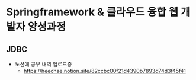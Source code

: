 # Springframework & 클라우드 융합 웹 개발자 양성과정
## JDBC
* 노션에 공부 내역 업로드중 <br>
  - https://heechae.notion.site/82ccbc00f21d4390b7893d74d3f45f41
